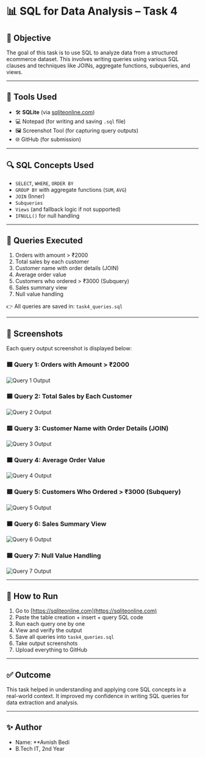 # 📊 SQL for Data Analysis – Task 4

## 🧠 Objective

The goal of this task is to use SQL to analyze data from a structured ecommerce dataset. This involves writing queries using various SQL clauses and techniques like JOINs, aggregate functions, subqueries, and views.

---

## 🧰 Tools Used

- 🛠 **SQLite** (via [sqliteonline.com](https://sqliteonline.com))
- 💻 Notepad (for writing and saving `.sql` file)
- 🖼 Screenshot Tool (for capturing query outputs)
- 🌐 GitHub (for submission)

---


## 🔍 SQL Concepts Used

- `SELECT`, `WHERE`, `ORDER BY`
- `GROUP BY` with aggregate functions (`SUM`, `AVG`)
- `JOIN` (Inner)
- `Subqueries`
- `Views` (and fallback logic if not supported)
- `IFNULL()` for null handling

---

## 📜 Queries Executed

1. Orders with amount > ₹2000  
2. Total sales by each customer  
3. Customer name with order details (JOIN)  
4. Average order value  
5. Customers who ordered > ₹3000 (Subquery)  
6. Sales summary view  
7. Null value handling

👉 All queries are saved in: `task4_queries.sql`

---

## 📸 Screenshots


Each query output screenshot is displayed below:

### 🟩 Query 1: Orders with Amount > ₹2000
![Query 1 Output](screenshots/q1_output.png)

### 🟦 Query 2: Total Sales by Each Customer
![Query 2 Output](screenshots/q2_output.png)

### 🟨 Query 3: Customer Name with Order Details (JOIN)
![Query 3 Output](screenshots/q3_output.png)

### 🟧 Query 4: Average Order Value
![Query 4 Output](screenshots/q4_output.png)

### 🟥 Query 5: Customers Who Ordered > ₹3000 (Subquery)
![Query 5 Output](screenshots/q5_output.png)

### 🟫 Query 6: Sales Summary View
![Query 6 Output](screenshots/q6_output.png)

### 🟪 Query 7: Null Value Handling
![Query 7 Output](screenshots/q7_output.png)


---

## 🚀 How to Run

1. Go to [https://sqliteonline.com](https://sqliteonline.com)
2. Paste the table creation + insert + query SQL code
3. Run each query one by one
4. View and verify the output
5. Save all queries into `task4_queries.sql`
6. Take output screenshots
7. Upload everything to GitHub

---

## ✅ Outcome

This task helped in understanding and applying core SQL concepts in a real-world context. It improved my confidence in writing SQL queries for data extraction and analysis.

---

## ✨ Author

-  Name: **Avnish Bedi
-  B.Tech IT, 2nd Year  

